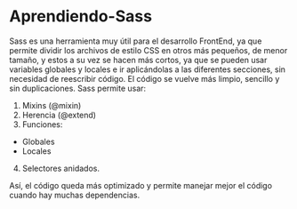 # Aprendiendo-Sass

Sass es una herramienta muy útil para el desarrollo FrontEnd, ya que permite dividir los archivos de estilo CSS en otros más pequeños, de menor tamaño, y estos a su vez se hacen más cortos, ya que
se pueden usar variables globales y locales e ir aplicándolas a las diferentes secciones, sin necesidad de reescribir código. El código se vuelve más limpio, sencillo y sin duplicaciones. Sass permite usar:

1.  Mixins (@mixin)
2.  Herencia (@extend)
3.  Funciones:
  *    Globales
  *    Locales
4.  Selectores anidados.

Así, el código queda más optimizado y permite manejar mejor el código cuando hay muchas dependencias.

